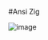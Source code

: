 #Ansi Zig


![image](https://github.com/vitalspace/ansi/assets/29004070/d25048b5-448d-4208-9b52-40c6d2ab19b6)
